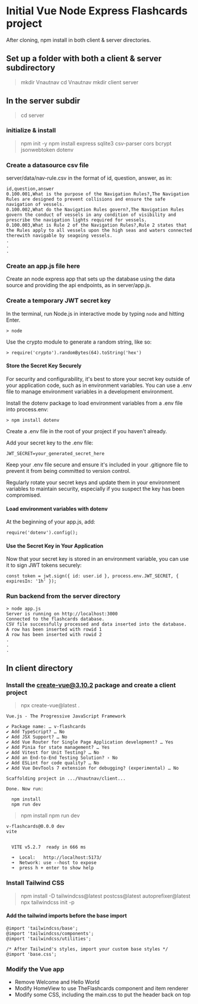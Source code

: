 # Initial Vue Node Express Flashcards project

After cloning, npm install in both client & server directories.

## Set up a folder with both a client & server subdirectory

> mkdir Vnautnav
> cd Vnautnav
> mkdir client server

## In the server subdir

> cd server

### initialize & install

> npm init -y
> npm install express sqlite3 csv-parser cors bcrypt jsonwebtoken dotenv

### Create a datasource csv file

server/data/nav-rule.csv in the format of id, question, answer, as in:

```
id,question,answer
0.100.001,What is the purpose of the Navigation Rules?,The Navigation Rules are designed to prevent collisions and ensure the safe navigation of vessels.
0.100.002,What do the Navigation Rules govern?,The Navigation Rules govern the conduct of vessels in any condition of visibility and prescribe the navigation lights required for vessels.
0.100.003,What is Rule 2 of the Navigation Rules?,Rule 2 states that the Rules apply to all vessels upon the high seas and waters connected therewith navigable by seagoing vessels.
.
.
.
```

### Create an app.js file here

Create an node express app that sets up the database using the data source and providing the api endpoints, as in server/app.js.

### Create a temporary JWT secret key

In the terminal, run Node.js in interactive mode by typing `node` and hitting Enter.

```
> node
```

Use the crypto module to generate a random string, like so:

```
> require('crypto').randomBytes(64).toString('hex')
```

#### Store the Secret Key Securely
For security and configurability, it's best to store your secret key outside of your application code, such as in environment variables. You can use a .env file to manage environment variables in a development environment.

Install the dotenv package to load environment variables from a .env file into process.env:

```
> npm install dotenv
```
Create a .env file in the root of your project if you haven't already.

Add your secret key to the .env file:

```
JWT_SECRET=your_generated_secret_here
```

Keep your .env file secure and ensure it's included in your .gitignore file to prevent it from being committed to version control.

Regularly rotate your secret keys and update them in your environment variables to maintain security, especially if you suspect the key has been compromised.

#### Load environment variables with dotenv

At the beginning of your app.js, add:

```
require('dotenv').config();
```

#### Use the Secret Key in Your Application

Now that your secret key is stored in an environment variable, you can use it to sign JWT tokens securely:

```
const token = jwt.sign({ id: user.id }, process.env.JWT_SECRET, { expiresIn: '1h' });
```

### Run backend from the server directory

```
> node app.js
Server is running on http://localhost:3000
Connected to the flashcards database.
CSV file successfully processed and data inserted into the database.
A row has been inserted with rowid 1
A row has been inserted with rowid 2
.
.
.
```

## In client directory

### Install the create-vue@3.10.2 package and create a client project

> npx create-vue@latest .

```
Vue.js - The Progressive JavaScript Framework

✔ Package name: … v-flashcards
✔ Add TypeScript? … No
✔ Add JSX Support? … No
✔ Add Vue Router for Single Page Application development? … Yes
✔ Add Pinia for state management? … Yes
✔ Add Vitest for Unit Testing? … No
✔ Add an End-to-End Testing Solution? › No
✔ Add ESLint for code quality? … No
✔ Add Vue DevTools 7 extension for debugging? (experimental) … No

Scaffolding project in .../Vnautnav/client...

Done. Now run:

  npm install
  npm run dev
```

> npm install
> npm run dev

```
v-flashcards@0.0.0 dev
vite


  VITE v5.2.7  ready in 666 ms

  ➜  Local:   http://localhost:5173/
  ➜  Network: use --host to expose
  ➜  press h + enter to show help
```

### Install Tailwind CSS

> npm install -D tailwindcss@latest postcss@latest autoprefixer@latest
> npx tailwindcss init -p

#### Add the tailwind imports before the base import

```
@import 'tailwindcss/base';
@import 'tailwindcss/components';
@import 'tailwindcss/utilities';

/* After Tailwind's styles, import your custom base styles */
@import 'base.css';
```

### Modify the Vue app

* Remove Welcome and Hello World
* Modify HomeView to use TheFlashcards component and item renderer
* Modify some CSS, including the main.css to put the header back on top
